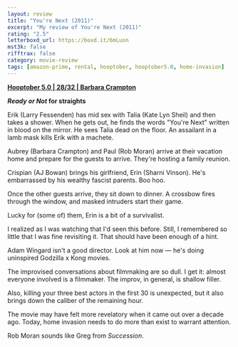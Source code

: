 ```yaml
---
layout: review
title: "You're Next (2011)"
excerpt: "My review of You're Next (2011)"
rating: "2.5"
letterboxd_url: https://boxd.it/6mLuon
mst3k: false
rifftrax: false
category: movie-review
tags: [amazon-prime, rental, hooptober, hooptober5.0, home-invasion]
---
```


<b><a href="https://boxd.it/pRFMi/detail" target="_blank" rel="noopener">Hooptober 5.0 | 28/32 | Barbara Crampton</a></b>

<b><i>Ready or Not</i> for straights</b>

Erik (Larry Fessenden) has mid sex with Talia (Kate Lyn Sheil) and then takes a shower. When he gets out, he finds the words "You're Next" written in blood on the mirror. He sees Talia dead on the floor. An assailant in a lamb mask kills Erik with a machete.

Aubrey (Barbara Crampton) and Paul (Rob Moran) arrive at their vacation home and prepare for the guests to arrive. They're hosting a family reunion.

Crispian (AJ Bowan) brings his girlfriend, Erin (Sharni Vinson). He's embarrassed by his wealthy fascist parents. Boo hoo.

Once the other guests arrive, they sit down to dinner. A crossbow fires through the window, and masked intruders start their game.

Lucky for (some of) them, Erin is a bit of a survivalist.

I realized as I was watching that I'd seen this before. Still, I remembered so little that I was fine revisiting it. That should have been enough of a hint.

Adam Wingard isn't a good director. Look at him now — he's doing uninspired Godzilla x Kong movies.

The improvised conversations about filmmaking are so dull. I get it: almost everyone involved is a filmmaker. The improv, in general, is shallow filler.

Also, killing your three best actors in the first 30 is unexpected, but it also brings down the caliber of the remaining hour.

The movie may have felt more revelatory when it came out over a decade ago. Today, home invasion needs to do more than exist to warrant attention.

Rob Moran sounds like Greg from <i>Succession</i>.
